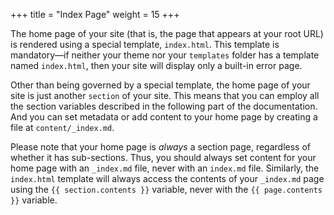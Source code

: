 +++
title = "Index Page"
weight = 15
+++

The home page of your site (that is, the page that appears at your root URL) is rendered using
a special template, `index.html`.  This template is mandatory—if neither your theme nor your 
`templates` folder has a template named `index.html`, then your site will display only a built-in
error page.  

Other than being governed by a special template, the home page of your site is just another 
`section` of your site.  This means that you can employ all the section variables described in the
following part of the documentation.  And you can set metadata or add content to your home page by
creating a file at `content/_index.md`.

Please note that your home page is _always_ a section page, regardless of whether it has
sub-sections.  Thus, you should always set content for your home page with an `_index.md` file,
never with an `index.md` file.  Similarly, the `index.html` template will always access the
contents of your `_index.md` page using the `{{ section.contents }}` variable, never with the
`{{ page.contents }}` variable.

